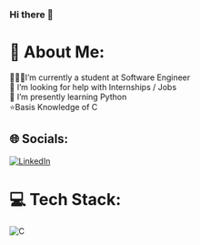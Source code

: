 ### Hi there 👋

# 💫 About Me:
👩🏻‍💻I’m currently a student at Software Engineer<br>🤝 I’m looking for help with Internships / Jobs<br>🤩 I’m presently learning Python<br>⭐️Basis Knowledge of C<br>


## 🌐 Socials:
[![LinkedIn](https://img.shields.io/badge/LinkedIn-%230077B5.svg?logo=linkedin&logoColor=white)](https://linkedin.com/in/https://www.linkedin.com/in/başak-güngör-b93568270/) 

# 💻 Tech Stack:
![C](https://img.shields.io/badge/c-%2300599C.svg?style=for-the-badge&logo=c&logoColor=white)


<!-- Proudly created with GPRM ( https://gprm.itsvg.in ) -->
